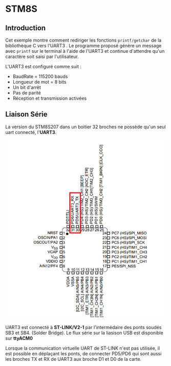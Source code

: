 ﻿# STM8S

## Introduction
Cet exemple montre comment rediriger les fonctions `printf/getchar` de la bibliothèque C vers l'UART3 . Le programme proposé génère un message avec `printf` sur le terminal à l'aide de l'UART3 et continue d'attendre qu'un caractère soit saisi par l'utilisateur.

L'UART3 est configuré comme suit :

-   BaudRate = 115200 bauds
-   Longueur de mot = 8 bits
-   Un bit d'arrêt
-   Pas de parité
-   Réception et transmission activées

## Liaison Série

La version du STM8S207 dans un boitier  32 broches ne possède qu'un seul uart connecté, l'**UART3**.

![Brochage STM8S207](/02_serial/brochageSTM8S2007.png)

UART3  est connecté  à  **ST-LINK/V2-1** par l'intermédaire des ponts soudés SB3 et SB4. (Solder Bridge). Le flux série sur la liasison USB est disponible sur **ttyACM0** 

Lorsque la communication virtuelle UART de ST-LINK n'est pas utilisée,  il est possible en déplaçant les ponts, de connecter PD5/PD6 qui sont aussi les broches TX et RX de UART3 aux broche D1 et D0 de la carte.












